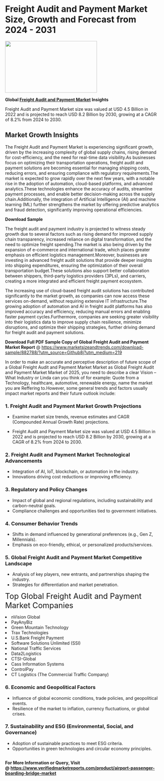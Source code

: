 <H1>Freight Audit and Payment Market Size, Growth and Forecast from 2024 - 2031</H1><img class="aligncenter size-medium wp-image-584254" src="https://thirdeyenews.in/wp-content/uploads/2024/09/Global-Market-Research-300x168.jpeg" alt="" width="300" height="168" /><p><strong>Global&nbsp;<a href="https://www.marketsizeandtrends.com/download-sample/882788/?utm_source=Github8j?utm_medium=219">Freight Audit and Payment Market</a> Insights</strong></p><p>Freight Audit and Payment Market size was valued at USD 4.5 Billion in 2022 and is projected to reach USD 8.2 Billion by 2030, growing at a CAGR of 8.2% from 2024 to 2030.</p><p><h2>Market Growth Insights</h2> <p>The Freight Audit and Payment Market is experiencing significant growth, driven by the increasing complexity of global supply chains, rising demand for cost-efficiency, and the need for real-time data visibility.As businesses focus on optimizing their transportation operations, freight audit and payment solutions are becoming essential for managing shipping costs, reducing errors, and ensuring compliance with regulatory requirements.The market is expected to grow rapidly over the next few years, with a notable rise in the adoption of automation, cloud-based platforms, and advanced analytics.These technologies enhance the accuracy of audits, streamline payment processes, and enable better decision-making across the supply chain.Additionally, the integration of Artificial Intelligence (AI) and machine learning (ML) further strengthens the market by offering predictive analytics and fraud detection, significantly improving operational efficiencies.</p> <p><strong>Download Sample</strong></p> <p>The freight audit and payment industry is projected to witness steady growth due to several factors such as rising demand for improved supply chain transparency, increased reliance on digital transformation, and the need to optimize freight spending.The market is also being driven by the expansion of e-commerce and international trade, which places greater emphasis on efficient logistics management.Moreover, businesses are investing in advanced freight audit solutions that provide deeper insights into shipping expenditures, ensuring the optimization of their overall transportation budget.These solutions also support better collaboration between shippers, third-party logistics providers (3PLs), and carriers, creating a more integrated and efficient freight payment ecosystem.</p> <p>The increasing use of cloud-based freight audit solutions has contributed significantly to the market growth, as companies can now access these services on-demand, without requiring extensive IT infrastructure.The growing adoption of automation and AI in freight audit platforms has also improved accuracy and efficiency, reducing manual errors and enabling faster payment cycles.Furthermore, companies are seeking greater visibility into their logistics data to improve supply chain resilience, minimize disruptions, and optimize their shipping strategies, further driving demand for freight audit and payment solutions.</p> <p><span class=""><strong>Download Full PDF Sample Copy of Global Freight Audit and Payment Market Report</strong> @ <a href="https://www.marketsizeandtrends.com/download-sample/882788/?utm_source=Github8j?utm_medium=219" target="_blank">https://www.marketsizeandtrends.com/download-sample/882788/?utm_source=Github8j?utm_medium=219</a></span></p><p>In order to make an accurate and perceptive description of future scope of a Global&nbsp;Freight Audit and Payment Market Market as Global&nbsp;Freight Audit and Payment Market Market of 2025, you need to describe a clear Vision &ndash; What Industry or Linda can you think of for example: Quote from a Technology, healthcare, automotive, renewable energy, name the market you are Reffering to.However, some general trends and factors usually impact market reports and their future outlook include:</p><h3>1.&nbsp;<strong>Freight Audit and Payment Market Growth Projections</strong></h3><ul><li>Examine market size trends, revenue estimates and CAGR (Compounded Annual Growth Rate) projections.</li><li><p>Freight Audit and Payment Market size was valued at USD 4.5 Billion in 2022 and is projected to reach USD 8.2 Billion by 2030, growing at a CAGR of 8.2% from 2024 to 2030.</p></li></ul><h3>2.&nbsp;<strong>Freight Audit and Payment Market Technological Advancements</strong></h3><ul><li>Integration of AI, IoT, blockchain, or automation in the industry.</li><li>Innovations driving cost reductions or improving efficiency.</li></ul><h3>3.&nbsp;<strong>Regulatory and Policy Changes</strong></h3><ul><li>Impact of global and regional regulations, including sustainability and carbon-neutral goals.</li><li>Compliance challenges and opportunities tied to government initiatives.</li></ul><h3>4.&nbsp;<strong>Consumer Behavior Trends</strong></h3><ul><li>Shifts in demand influenced by generational preferences (e.g., Gen Z, Millennials).</li><li>Emphasis on eco-friendly, ethical, or personalized products/services.</li></ul><h3>5.&nbsp;<strong>Global Freight Audit and Payment Market Competitive Landscape</strong></h3><ul><li>Analysis of key players, new entrants, and partnerships shaping the industry.</li><li>Strategies for differentiation and market penetration.</li></ul><p data-pm-slice="1 1 []"><span style="color: inherit; font-family: inherit; font-size: 25px;">Top Global Freight Audit and Payment Market Companies</span></p><div class="" data-test-id=""><p><li>nVision Global</li><li> PayAnyBiz</li><li> Green Mountain Technology</li><li> Trax Technologies</li><li> U.S.Bank Freight Payment</li><li> Software Solutions Unlimited (SSI)</li><li> National Traffic Services</li><li> Data2Logistics</li><li> CTSI-Global</li><li> Cass Information Systems</li><li> ControlPay</li><li> CT Logistics (The Commercial Traffic Company)</li></p></div><h3>6.&nbsp;<strong>Economic and Geopolitical Factors</strong></h3><ul><li>Influence of global economic conditions, trade policies, and geopolitical events.</li><li>Resilience of the market to inflation, currency fluctuations, or global crises.</li></ul><h3>7.&nbsp;<strong>Sustainability and ESG (Environmental, Social, and Governance)</strong></h3><ul><li>Adoption of sustainable practices to meet ESG criteria.</li><li>Opportunities in green technologies and circular economy principles.</li></ul><h2><strong style="font-size: 14px;">For More Information or Query, Visit @&nbsp;</strong><a style="background-color: #ffffff; font-size: 14px;" href="https://www.marketsizeandtrends.com/report/freight-audit-and-payment-market/" target="_blank">https://www.verifiedmarketreports.com/product/airport-passenger-boarding-bridge-market</a></h2>